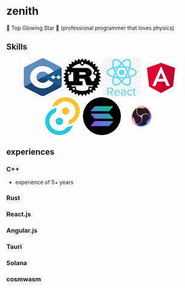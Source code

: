# zenith
🌟 Top Glowing Star 🔭
(professional programmer that loves physics)

## Skills
<p align="center">
  <img src="c++.png" alt >
  <img src="rust.png">
  <img src="react.png">
  <img src="angular.png">
  <img src="tauri.png">
  <img src="solana.png">
  <img src="cosmwasm.png">
</p>

## experiences

### C++
* experience of 5+ years

### Rust


### React.js


### Angular.js


### Tauri


### Solana


### cosmwasm
